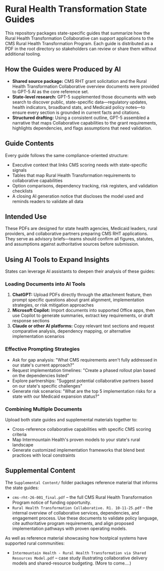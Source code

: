 # Rural Health Transformation State Guides

This repository packages state-specific guides that summarize how the Rural Health Transformation Collaborative can support applications to the CMS Rural Health Transformation Program. Each guide is distributed as a PDF in the root directory so stakeholders can review or share them without additional tooling.

## How the Guides were Produced by AI
- **Shared source package:** CMS RHT grant solicitation and the Rural Health Transformation Collaborative overview documents were provided to GPT-5 AI as the core reference set.
- **State-level research:** GPT-5 supplemented those documents with web search to discover public, state-specific data—regulatory updates, health indicators, broadband stats, and Medicaid policy notes—to ensure every section is grounded in current facts and citations.
- **Structured drafting:** Using a consistent outline, GPT-5 assembled a narrative that maps Collaborative capabilities to the grant requirements, highlights dependencies, and flags assumptions that need validation.

## Guide Contents
Every guide follows the same compliance-oriented structure:
- Executive context that links CMS scoring needs with state-specific signals
- Tables that map Rural Health Transformation requirements to collaborative capabilities
- Option comparisons, dependency tracking, risk registers, and validation checklists
- A closing AI generation notice that discloses the model used and reminds readers to validate all data

## Intended Use
These PDFs are designed for state health agencies, Medicaid leaders, rural providers, and collaborative partners preparing CMS RHT applications. They serve as advisory briefs—teams should confirm all figures, statutes, and assumptions against authoritative sources before submission.

## Using AI Tools to Expand Insights

States can leverage AI assistants to deepen their analysis of these guides:

### Loading Documents into AI Tools
1. **ChatGPT:** Upload PDFs directly through the attachment feature, then prompt specific questions about grant alignment, implementation strategies, or risk mitigation approaches
2. **Microsoft Copilot:** Import documents into supported Office apps, then use Copilot to generate summaries, extract key requirements, or draft response sections
3. **Claude or other AI platforms:** Copy relevant text sections and request comparative analysis, dependency mapping, or alternative implementation scenarios

### Effective Prompting Strategies
- Ask for gap analysis: "What CMS requirements aren't fully addressed in our state's current approach?"
- Request implementation timelines: "Create a phased rollout plan based on the dependencies listed"
- Explore partnerships: "Suggest potential collaborative partners based on our state's specific challenges"
- Generate risk scenarios: "What are the top 5 implementation risks for a state with our Medicaid expansion status?"

### Combining Multiple Documents
Upload both state guides and supplemental materials together to:
- Cross-reference collaborative capabilities with specific CMS scoring criteria
- Map Intermountain Health's proven models to your state's rural landscape
- Generate customized implementation frameworks that blend best practices with local constraints

## Supplemental Content
The `Supplemental Content/` folder packages reference material that informs the state guides:
- `cms-rht-26-001_final.pdf` – the full CMS Rural Health Transformation Program notice of funding opportunity.
- `Rural Health Transformation Collaborative. R1. 10-11-25.pdf` – the internal overview of collaborative services, dependencies, and engagement process.
Use these documents to validate policy language, cite authoritative program requirements, and align proposed implementation pathways with proven operating models.

As well as reference material showcasing how hostpical systems have supported rural communities:
- `Intermountain Health - Rural Health Transformation via Shared Resources Model.pdf` – case study illustrating collaborative delivery models and shared-resource budgeting.
(More to come....)

